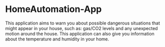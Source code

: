 # HomeAutomation-App
This application aims to warn you about possible dangerous situations that might appear in your house, such as: gas/CO2 levels and any unexpected motion around the house.
This application can also give you information about the temperature and humidity in your home.
